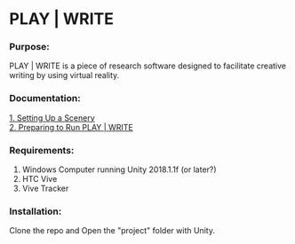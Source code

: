 # PLAY | WRITE

### Purpose:  
PLAY | WRITE is a piece of research software designed to facilitate creative writing by using virtual reality.

### Documentation: 
[1. Setting Up a Scenery](/creating_a_scenery.md)  
[2. Preparing to Run PLAY | WRITE](/preparing_to_run.md)  
  
### Requirements: 
1. Windows Computer running Unity 2018.1.1f (or later?)  
2. HTC Vive
3. Vive Tracker
  
### Installation: 
Clone the repo and Open the "project" folder with Unity.
